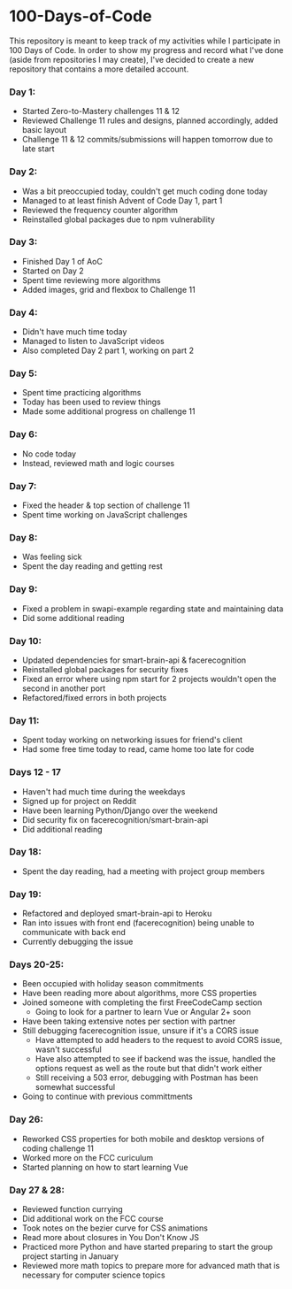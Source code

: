 # 100-Days-of-Code
This repository is meant to keep track of my activities while I participate in 100 Days of Code. 
In order to show my progress and record what I've done (aside from repositories I may create), I've decided to create a new repository that contains a more detailed account. 

### Day 1: 
* Started Zero-to-Mastery challenges 11 & 12
* Reviewed Challenge 11 rules and designs, planned accordingly, added basic layout
* Challenge 11 & 12 commits/submissions will happen tomorrow due to late start

### Day 2:
* Was a bit preoccupied today, couldn't get much coding done today
* Managed to at least finish Advent of Code Day 1, part 1 
* Reviewed the frequency counter algorithm 
* Reinstalled global packages due to npm vulnerability 

### Day 3:
* Finished Day 1 of AoC
* Started on Day 2
* Spent time reviewing more algorithms
* Added images, grid and flexbox to Challenge 11

### Day 4:
* Didn't have much time today
* Managed to listen to JavaScript videos 
* Also completed Day 2 part 1, working on part 2

### Day 5:
* Spent time practicing algorithms
* Today has been used to review things 
* Made some additional progress on challenge 11

### Day 6:

* No code today
* Instead, reviewed math and logic courses

### Day 7:

* Fixed the header & top section of challenge 11
* Spent time working on JavaScript challenges

### Day 8:

* Was feeling sick
* Spent the day reading and getting rest

### Day 9:

* Fixed a problem in swapi-example regarding state and maintaining data
* Did some additional reading

### Day 10: 

* Updated dependencies for smart-brain-api & facerecognition
* Reinstalled global packages for security fixes 
* Fixed an error where using npm start for 2 projects wouldn't open the second in another port
* Refactored/fixed errors in both projects

### Day 11: 

* Spent today working on networking issues for friend's client
* Had some free time today to read, came home too late for code

### Days 12 - 17 

* Haven't had much time during the weekdays 
* Signed up for project on Reddit
* Have been learning Python/Django over the weekend
* Did security fix on facerecognition/smart-brain-api
* Did additional reading

### Day 18:

* Spent the day reading, had a meeting with project group members

### Day 19:

* Refactored and deployed smart-brain-api to Heroku
* Ran into issues with front end (facerecognition) being unable to communicate with back end
* Currently debugging the issue

### Days 20-25: 

* Been occupied with holiday season commitments
* Have been reading more about algorithms, more CSS properties
* Joined someone with completing the first FreeCodeCamp section
  * Going to look for a partner to learn Vue or Angular 2+ soon
* Have been taking extensive notes per section with partner 
* Still debugging facerecognition issue, unsure if it's a CORS issue
  * Have attempted to add headers to the request to avoid CORS issue, wasn't successful
  * Have also attempted to see if backend was the issue, handled the options request as well as the route but that didn't work either
  * Still receiving a 503 error, debugging with Postman has been somewhat successful
* Going to continue with previous committments 


### Day 26:

* Reworked CSS properties for both mobile and desktop versions of coding challenge 11
* Worked more on the FCC curiculum 
* Started planning on how to start learning Vue 


### Day 27 & 28:

* Reviewed function currying
* Did additional work on the FCC course
* Took notes on the bezier curve for CSS animations
* Read more about closures in You Don't Know JS
* Practiced more Python and have started preparing to start the group project starting in January
* Reviewed more math topics to prepare more for advanced math that is necessary for computer science topics
